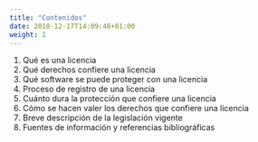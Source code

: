 ```yaml
---
title: "Contenidos"
date: 2018-12-17T14:09:48+01:00
weight: 1
---
```


<div>

<ol>
 <li>Qué es una licencia</li>
 <li>Qué derechos confiere una licencia</li>
 <li>Qué software se puede proteger con una licencia</li>
 <li>Proceso de registro de una licencia</li>
 <li>Cuánto dura la protección que confiere una licencia</li>
 <li>Cómo se hacen valer los derechos que confiere una licencia</li>
 <li>Breve descripción de la legislación vigente</li>
 <li>Fuentes de información y referencias bibliográficas</li>
</ol>

</div>


